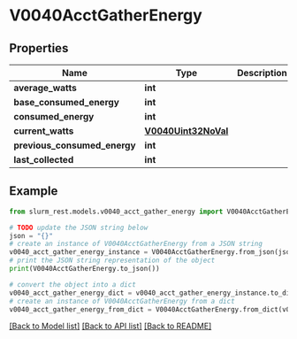 # V0040AcctGatherEnergy


## Properties

Name | Type | Description | Notes
------------ | ------------- | ------------- | -------------
**average_watts** | **int** |  | [optional] 
**base_consumed_energy** | **int** |  | [optional] 
**consumed_energy** | **int** |  | [optional] 
**current_watts** | [**V0040Uint32NoVal**](V0040Uint32NoVal.md) |  | [optional] 
**previous_consumed_energy** | **int** |  | [optional] 
**last_collected** | **int** |  | [optional] 

## Example

```python
from slurm_rest.models.v0040_acct_gather_energy import V0040AcctGatherEnergy

# TODO update the JSON string below
json = "{}"
# create an instance of V0040AcctGatherEnergy from a JSON string
v0040_acct_gather_energy_instance = V0040AcctGatherEnergy.from_json(json)
# print the JSON string representation of the object
print(V0040AcctGatherEnergy.to_json())

# convert the object into a dict
v0040_acct_gather_energy_dict = v0040_acct_gather_energy_instance.to_dict()
# create an instance of V0040AcctGatherEnergy from a dict
v0040_acct_gather_energy_from_dict = V0040AcctGatherEnergy.from_dict(v0040_acct_gather_energy_dict)
```
[[Back to Model list]](../README.md#documentation-for-models) [[Back to API list]](../README.md#documentation-for-api-endpoints) [[Back to README]](../README.md)


